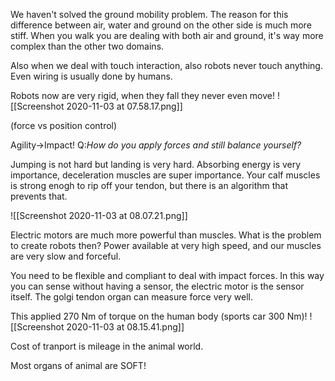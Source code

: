 We haven't solved the ground mobility problem. The reason for this difference between air, water and ground on the other side is much more stiff. When you walk you are dealing with both air and ground, it's way more complex than the other two domains. 

Also when we deal with touch interaction, also robots never touch anything. Even wiring is usually done by humans. 

Robots now are very rigid, when they fall they never even move!
![[Screenshot 2020-11-03 at 07.58.17.png]]

(force vs position control)

Agility->Impact! 
Q:*How do you apply forces and still balance yourself?*

Jumping is not hard but landing is very hard. Absorbing energy is very importance, deceleration muscles are super importance. Your calf muscles is strong enogh to rip off your tendon, but there is an algorithm that prevents that. 

![[Screenshot 2020-11-03 at 08.07.21.png]]

Electric motors are much more powerful than muscles. What is the problem to create robots then? Power available at very high speed, and our muscles are very slow and forceful. 

You need to be flexible and compliant to deal with impact forces. In this way you can sense without having a sensor, the electric motor is the sensor itself. The golgi tendon organ can measure force very well. 

This applied 270 Nm of torque on the human body (sports car 300 Nm)!
![[Screenshot 2020-11-03 at 08.15.41.png]]

Cost of tranport is mileage in the animal world. 

Most organs of animal are SOFT! 


